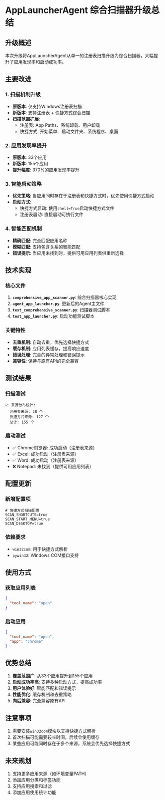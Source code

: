 # AppLauncherAgent 综合扫描器升级总结

## 升级概述

本次升级将AppLauncherAgent从单一的注册表扫描升级为综合扫描器，大幅提升了应用发现率和启动成功率。

## 主要改进

### 1. 扫描机制升级
- **原版本**: 仅支持Windows注册表扫描
- **新版本**: 支持注册表 + 快捷方式综合扫描
- **扫描范围扩展**:
  - 注册表: App Paths、系统卸载、用户卸载
  - 快捷方式: 开始菜单、启动文件夹、系统程序、桌面

### 2. 应用发现率提升
- **原版本**: 33个应用
- **新版本**: 155个应用
- **提升幅度**: 370%的应用发现率提升

### 3. 智能启动策略
- **优先策略**: 当应用同时存在于注册表和快捷方式时，优先使用快捷方式启动
- **启动方式**:
  - 快捷方式启动: 使用`shell=True`启动快捷方式文件
  - 注册表启动: 直接启动可执行文件

### 4. 智能匹配机制
- **精确匹配**: 完全匹配应用名称
- **模糊匹配**: 支持包含关系的智能匹配
- **错误提示**: 当应用未找到时，提供可用应用列表供重新选择

## 技术实现

### 核心文件
1. **`comprehensive_app_scanner.py`**: 综合扫描器核心实现
2. **`agent_app_launcher.py`**: 更新后的Agent主文件
3. **`test_comprehensive_scanner.py`**: 扫描器测试脚本
4. **`test_app_launcher.py`**: 启动功能测试脚本

### 关键特性
- **去重机制**: 自动去重，优先选择快捷方式
- **缓存机制**: 应用列表缓存，提高响应速度
- **错误处理**: 完善的异常处理和错误提示
- **兼容性**: 保持与原有API的完全兼容

## 测试结果

### 扫描测试
```
📈 来源分布统计:
  注册表来源: 28 个
  快捷方式来源: 127 个
  总计: 155 个
```

### 启动测试
- ✅ Chrome浏览器: 成功启动（注册表来源）
- ✅ Excel: 成功启动（注册表来源）
- ✅ Word: 成功启动（注册表来源）
- ❌ Notepad: 未找到（提供可用应用列表）

## 配置更新

### 新增配置项
```env
# 快捷方式扫描配置
SCAN_SHORTCUTS=true
SCAN_START_MENU=true
SCAN_DESKTOP=true
```

### 依赖要求
- `win32com`: 用于快捷方式解析
- `pywin32`: Windows COM接口支持

## 使用方式

### 获取应用列表
```json
{
  "tool_name": "open"
}
```

### 启动应用
```json
{
  "tool_name": "open",
  "app": "chrome"
}
```

## 优势总结

1. **覆盖范围广**: 从33个应用提升到155个应用
2. **启动成功率高**: 支持多种启动方式，提高成功率
3. **用户体验好**: 智能匹配和错误提示
4. **性能优化**: 缓存机制和去重策略
5. **向后兼容**: 完全兼容原有API

## 注意事项

1. 需要安装`win32com`模块以支持快捷方式解析
2. 首次扫描可能需要较长时间，后续会使用缓存
3. 某些应用可能同时存在于多个来源，系统会优先选择快捷方式

## 未来规划

1. 支持更多应用来源（如环境变量PATH）
2. 添加应用分类和标签功能
3. 支持应用搜索和过滤
4. 添加应用使用统计功能


